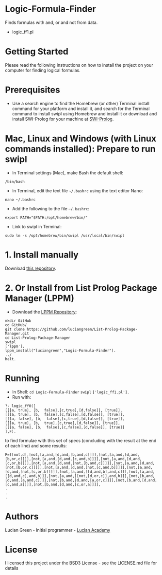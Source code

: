 # Logic-Formula-Finder
Finds formulas with and, or and not from data.

* logic_ff1.pl

# Getting Started

Please read the following instructions on how to install the project on your computer for finding logical formulas.

# Prerequisites

* Use a search engine to find the Homebrew (or other) Terminal install command for your platform and install it, and search for the Terminal command to install swipl using Homebrew and install it or download and install SWI-Prolog for your machine at <a href="https://www.swi-prolog.org/build/">SWI-Prolog</a>.

# Mac, Linux and Windows (with Linux commands installed): Prepare to run swipl

* In Terminal settings (Mac), make Bash the default shell:

```
/bin/bash
```

* In Terminal, edit the text file `~/.bashrc` using the text editor Nano:

```
nano ~/.bashrc
```

* Add the following to the file `~/.bashrc`:

```
export PATH="$PATH:/opt/homebrew/bin/"
```

* Link to swipl in Terminal:

```
sudo ln -s /opt/homebrew/bin/swipl /usr/local/bin/swipl
```

# 1. Install manually

Download <a href="http://github.com/luciangreen/Logic-Formula-Finder/">this repository</a>.

# 2. Or Install from List Prolog Package Manager (LPPM)

* Download the <a href="https://github.com/luciangreen/List-Prolog-Package-Manager">LPPM Repository</a>:

```
mkdir GitHub
cd GitHub/
git clone https://github.com/luciangreen/List-Prolog-Package-Manager.git
cd List-Prolog-Package-Manager
swipl
['lppm'].
lppm_install("luciangreen","Logic-Formula-Finder").
../
halt.
```

# Running

* In Shell:
`cd Logic-Formula-Finder`
`swipl`
`['logic_ff1.pl'].`
* Run with: 
```
?- logic_ff0([
[[[a, true], [b,  false],[c,true],[d,false]], [true]],
[[[a, true], [b,  false],[c,false],[d,false]], [true]],
[[[a, false], [b,  false],[c,true],[d,false]], [true]],
[[[a, true], [b,  true],[c,true],[d,false]], [true]],
[[[a, false], [b,  false],[c,false],[d,false]], [true]]
],F).
```
to find formulae with this set of specs (concluding with the result at the end of each line) and some results:
```
F=[[not,d],[not,[a,and,[d,and,[b,and,c]]]],[not,[a,and,[d,and,[b,or,c]]]],[not,[a,and,[d,and,[c,and,b]]]],[not,[a,and,[d,and,[c,or,b]]]],[not,[a,and,[d,and,[not,[b,and,c]]]]],[not,[a,and,[d,and,[not,[b,or,c]]]]],[not,[a,and,[d,and,[not,[c,and,b]]]]],[not,[a,and,[d,and,[not,[c,or,b]]]]],[not,[a,and,[[d,and,b],and,c]]],[not,[a,and,[[d,and,c],and,b]]],[not,[a,and,[[not,[d,or,c]],and,b]]],[not,[b,and,[d,and,[a,and,c]]]],[not,[b,and,[d,and,[a,or,c]]]],[not,[b,and,[d,and,[c,and,a]]]],[not,[b,and,[d,and,[c,or,a]]]],
.
.
.
```

# Authors

Lucian Green - Initial programmer - <a href="https://www.lucianacademy.com/">Lucian Academy</a>

# License

I licensed this project under the BSD3 License - see the <a href="LICENSE">LICENSE.md</a> file for details



